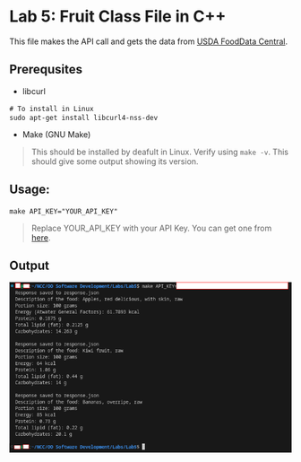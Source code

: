 # Lab 5: Fruit Class File in C++
This file makes the API call and gets the data from [USDA FoodData Central](https://fdc.nal.usda.gov/fdc-app.html#/).

## Prerequsites
- libcurl
```
# To install in Linux
sudo apt-get install libcurl4-nss-dev
```
- Make (GNU Make)
> This should be installed by deafult in Linux. Verify using ```make -v```. This should give some output showing its version.

## Usage:
```
make API_KEY="YOUR_API_KEY"
```
> Replace YOUR_API_KEY with your API Key. You can get one from [here](https://www.ers.usda.gov/developer/data-apis/#apiForm).

## Output
![output](output.png)